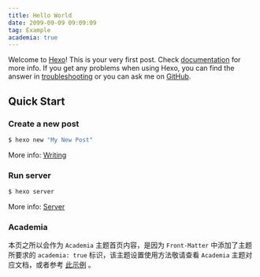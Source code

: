 ```yaml
---
title: Hello World
date: 2099-09-09 09:09:09
tag: Example
academia: true
---
```

Welcome to [Hexo](https://hexo.io/)! This is your very first post. Check [documentation](https://hexo.io/docs/) for more info. If you get any problems when using Hexo, you can find the answer in [troubleshooting](https://hexo.io/docs/troubleshooting.html) or you can ask me on [GitHub](https://github.com/hexojs/hexo/issues).

## Quick Start

### Create a new post

``` bash
$ hexo new "My New Post"
```

More info: [Writing](https://hexo.io/docs/writing.html)

### Run server

``` bash
$ hexo server
```

More info: [Server](https://hexo.io/docs/server.html)

### Academia
本页之所以会作为 `Academia` 主题首页内容，是因为 `Front-Matter` 中添加了主题所要求的 `academia: true` 标识，该主题设置使用方法敬请查看 `Academia` 主题对应文档，或者参考 [此示例](/academia-example.html "仅为参考，请以主题文档及学术简历规范为准") 。


